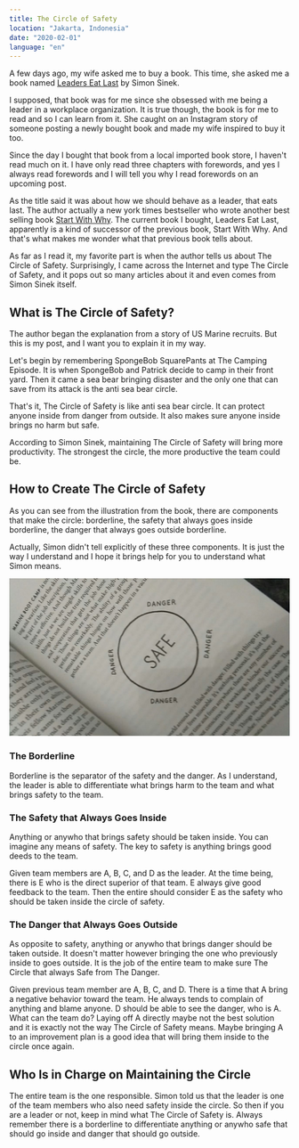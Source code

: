 ```yaml
---
title: The Circle of Safety
location: "Jakarta, Indonesia"
date: "2020-02-01"
language: "en"
---
```


A few days ago, my wife asked me to buy a book. 
This time, she asked me a book named [Leaders Eat Last](https://www.goodreads.com/book/show/16144853-leaders-eat-last) by Simon Sinek.

I supposed, that book was for me since she obsessed with me being a leader in a workplace organization. 
It is true though, the book is for me to read and so I can learn from it. 
She caught on an Instagram story of someone posting a newly bought book and made my wife inspired to buy it too.

Since the day I bought that book from a local imported book store, I haven't read much on it. 
I have only read three chapters with forewords, and yes I always read forewords and I will tell you why I read forewords on an upcoming post.

As the title said it was about how we should behave as a leader, that eats last. 
The author actually a new york times bestseller who wrote another best selling book [Start With Why](https://www.goodreads.com/book/show/7108725-start-with-why). 
The current book I bought, Leaders Eat Last, apparently is a kind of successor of the previous book, Start With Why. And that's what makes me wonder what that previous book tells about.

As far as I read it, my favorite part is when the author tells us about The Circle of Safety.
Surprisingly, I came across the Internet and type The Circle of Safety, and it pops out so many articles about it and even comes from Simon Sinek itself.

## What is The Circle of Safety?

The author began the explanation from a story of US Marine recruits. 
But this is my post, and I want you to explain it in my way.

Let's begin by remembering SpongeBob SquarePants at The Camping Episode. 
It is when SpongeBob and Patrick decide to camp in their front yard. 
Then it came a sea bear bringing disaster and the only one that can save from its attack is the anti sea bear circle.

That's it, The Circle of Safety is like anti sea bear circle. 
It can protect anyone inside from danger from outside. It also makes sure anyone inside brings no harm but safe.

According to Simon Sinek, maintaining The Circle of Safety will bring more productivity.
The strongest the circle, the more productive the team could be.

## How to Create The Circle of Safety

As you can see from the illustration from the book, there are components that make the circle: borderline, the safety that always goes inside borderline, the danger that always goes outside borderline.

Actually, Simon didn't tell explicitly of these three components. 
It is just the way I understand and I hope it brings help for you to understand what Simon means.

![Illustration of The Circle of Safety](./illustration.jpg)

### The Borderline

Borderline is the separator of the safety and the danger. 
As I understand, the leader is able to differentiate what brings harm to the team and what brings safety to the team.

### The Safety that Always Goes Inside

Anything or anywho that brings safety should be taken inside. 
You can imagine any means of safety. 
The key to safety is anything brings good deeds to the team.

Given team members are A, B, C, and D as the leader. 
At the time being, there is E who is the direct superior of that team. 
E always give good feedback to the team. 
Then the entire should consider E as the safety who should be taken inside the circle of safety.

### The Danger that Always Goes Outside

As opposite to safety, anything or anywho that brings danger should be taken outside. It doesn't matter however bringing the one who previously inside to goes outside. It is the job of the entire team to make sure The Circle that always Safe from The Danger.

Given previous team member are A, B, C, and D. 
There is a time that A bring a negative behavior toward the team. 
He always tends to complain of anything and blame anyone. 
D should be able to see the danger, who is A. 
What can the team do? Laying off A directly maybe not the best solution and it is exactly not the way The Circle of Safety means. 
Maybe bringing A to an improvement plan is a good idea that will bring them inside to the circle once again.

## Who Is in Charge on Maintaining the Circle

The entire team is the one responsible. 
Simon told us that the leader is one of the team members who also need safety inside the circle. 
So then if you are a leader or not, keep in mind what The Circle of Safety is. 
Always remember there is a borderline to differentiate anything or anywho safe that should go inside and danger that should go outside.


